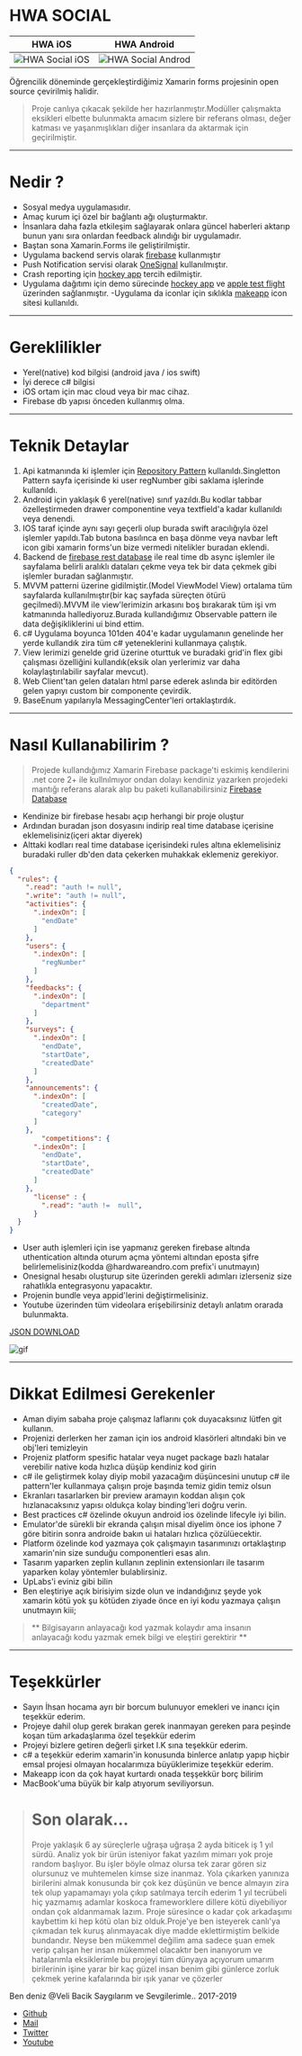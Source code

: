 # HWA SOCIAL

HWA iOS             |  HWA Android
:-------------------------:|:-------------------------:
![HWA Social iOS](https://github.com/VB10/HWASocial/blob/master/demo/Screen%20Shot%202019-02-05%20at%2020.06.45.png?raw=true)  |  ![HWA Social Androd](https://github.com/VB10/HWASocial/blob/master/demo/Screen%20Shot%202019-02-05%20at%2020.10.16.png?raw=true)




Öğrencilik döneminde gerçekleştirdiğimiz Xamarin forms projesinin open source çevirilmiş halidir.

> Proje canlıya çıkacak şekilde her hazırlanmıştır.Modüller çalışmakta eksikleri elbette bulunmakta amacım sizlere bir referans olması, değer katması ve yaşanmışlıkları diğer insanlara da aktarmak için geçirilmiştir.

----------
# Nedir ?
- Sosyal medya uygulamasıdır.
- Amaç kurum içi özel bir bağlantı ağı oluşturmaktır.
- İnsanlara daha fazla etkileşim sağlayarak onlara güncel haberleri aktarıp bunun yanı sıra onlardan feedback alındığı bir uygulamadır.
- Baştan sona Xamarin.Forms ile geliştirilmiştir.
- Uygulama backend servis olarak [firebase](https://console.firebase.google.com/u/0/) kullanmıştır
- Push Notification servisi olarak [OneSignal](https://onesignal.com/) kullanılmıştır.
- Crash reporting için [hockey app](https://hockeyapp.net/) tercih edilmiştir.
- Uygulama dağıtımı için demo sürecinde [hockey app](https://hockeyapp.net/) ve [apple test flight](https://developer.apple.com/testflight/) üzerinden sağlanmıştır.
-Uygulama da iconlar için sıklıkla [makeapp](https://makeappicon.com/) icon sitesi kullanıldı.

----------
# Gereklilikler
- Yerel(native) kod bilgisi (android java / ios swift)
- İyi derece c# bilgisi
- iOS ortam için mac cloud veya bir mac cihaz.
- Firebase db yapısı önceden kullanmış olma.

----------
# Teknik Detaylar
1. Api katmanında ki işlemler için [Repository Pattern](https://medium.com/@hardwareandro/geli%C5%9Ftiricinin-rehberi-55cf3e4703a3) kullanıldı.Singletton Pattern sayfa içerisinde ki user regNumber gibi  saklama işlerinde kullanıldı.
2.  Android için yaklaşık 6 yerel(native) sınıf yazıldı.Bu kodlar tabbar özelleştirmeden drawer componentine veya textfield'a kadar kullanıldı veya denendi.
3. IOS taraf içinde aynı sayı geçerli olup burada swift aracılığıyla özel işlemler yapıldı.Tab butona basılınca en başa dönme veya navbar left icon gibi xamarin forms'un bize vermedi nitelikler buradan eklendi.
4. Backend de [firebase rest database](https://firebase.google.com/docs/reference/rest/database/) ile real time db async işlemler ile sayfalama belirli aralıklı dataları çekme veya tek bir data çekmek gibi işlemler buradan sağlanmıştır.
5. MVVM patterni üzerine gidilmiştir.(Model ViewModel View) ortalama tüm sayfalarda kullanılmıştır(bir kaç sayfada süreçten ötürü geçilmedi).MVVM ile view'lerimizin arkasını boş bırakarak tüm işi vm katmanında hallediyoruz.Burada kullandığımız Observable pattern ile data değişikliklerini ui bind ettim.
6. c# Uygulama boyunca 101den 404'e kadar uygulamanın genelinde her yerde kullandık zira tüm c# yeteneklerini kullanmaya çalıştık.
7. View lerimizi genelde grid üzerine oturttuk ve buradaki grid'in flex gibi çalışması özelliğini kullandık(eksik olan yerlerimiz var daha kolaylaştırılabilir sayfalar mevcut).
8. Web Client'tan gelen dataları html parse ederek aslında bir editörden gelen yapıyı custom bir componente çevirdik.
9. BaseEnum yapılarıyla MessagingCenter'leri ortaklaştırdık.



----------
# Nasıl Kullanabilirim ?

> Projede kullandığımız Xamarin Firebase package'ti eskimiş kendilerini .net core 2+ ile kullnılmıyor ondan dolayı kendiniz yazarken projedeki mantığı referans alarak alıp bu paketi kullanabilirsiniz [Firebase Database](https://www.nuget.org/packages/FirebaseDatabase.net/)

- Kendinize bir firebase hesabı açıp herhangi bir proje oluştur
- Ardından buradan json dosyasını indirip real time database içerisine eklemelisiniz(içeri aktar diyerek)
- Alttaki kodları real time database içerisindeki rules altına eklemelisiniz buradaki ruller db'den data çekerken muhakkak eklemeniz gerekiyor.
```json
{
  "rules": {
    ".read": "auth != null",
    ".write": "auth != null",
    "activities": {
      ".indexOn": [
        "endDate"
      ]
    },
    "users": {
      ".indexOn": [
        "regNumber"
      ]
    },
    "feedbacks": {
      ".indexOn": [
        "department"
      ]
    },
    "surveys": {
      ".indexOn": [
        "endDate",
        "startDate",
        "createdDate"
      ]
    },
    "announcements": {
      ".indexOn": [
        "createdDate",
        "category"
      ]
    },
        "competitions": {
      ".indexOn": [
        "endDate",
        "startDate",
        "createdDate"
      ]
    },
      "license" : {
        ".read": "auth !=  null",
      }
  } 
}
```
- User auth işlemleri için ise yapmanız gereken firebase altında uthentication altında oturum açma yöntemi altından eposta şifre belirlemelisiniz(kodda @hardwareandro.com prefix'i unutmayın)
- Onesignal hesabı oluşturup site üzerinden gerekli adımları izlerseniz size rahatlıkla entegrasyonu yapacaktır.
- Projenin bundle veya appid'lerini değiştirmelisiniz.
- Youtube üzerinden tüm videolara erişebilirsiniz detaylı anlatım orarada bulunmakta.

[JSON DOWNLOAD](https://drive.google.com/file/d/1lfD0M2axsq7CQABESmdTWREmm7qJGrnV/view?usp=sharing)

![gif](https://github.com/VB10/HWASocial/blob/master/demo/firebase.gif?raw=true)


----------
# Dikkat Edilmesi Gerekenler
- Aman diyim sabaha proje çalışmaz laflarını çok duyacaksınız lütfen git kullanın.
- Projenizi derlerken her zaman için ios android klasörleri altındaki bin ve obj'leri temizleyin
- Projeniz platform spesific hatalar veya nuget package bazlı hatalar verebilir native koda hızlıca düşüp kendiniz kod girin    
- c# ile geliştirmek kolay diyip mobil yazacağım düşüncesini unutup c# ile pattern'ler kullanmaya çalışın proje başında temiz gidin temiz olsun
- Ekranları tasarlarken bir preview aramayın koddan alışın çok hızlanacaksınız yapısı oldukça kolay binding'leri doğru verin.
- Best practices c# özelinde okuyun android ios özelinde lifecyle iyi bilin.
- Emulator'de sürekli bir ekranda çalışın misal diyelim önce ios iphone 7 göre bitirin sonra androide bakın ui hataları hızlıca çözülüecektir.
- Platform özelinde kod yazmaya çok çalışmayın tasarımınızı ortaklaştırıp xamarin'nin size sunduğu componentleri esas alın.
- Tasarım yaparken zeplin kullanın zeplinin extensionları ile tasarım yaparken kolay yöntemler bulablirsiniz.
- UpLabs'i eviniz gibi bilin
- Ben eleştiriye açık birisiyim sizde olun ve indandığınız şeyde yok xamarin kötü yok şu kötüden ziyade önce en iyi kodu yazmaya çalışın unutmayın kiii;

> ** Bilgisayarın anlayacağı kod yazmak kolaydır ama insanın anlayacağı kodu yazmak emek bilgi ve eleştiri gerektirir ** 

----------
# Teşekkürler
- Sayın İhsan hocama ayrı bir borcum bulunuyor emekleri ve inancı için teşekkür ederim.
- Projeye dahil olup gerek bırakan gerek inanmayan gereken para peşinde koşan tüm arkadaşlarıma özel teşekkür ederim    
- Projeyi bizlere getiren değerli şirket I.K sına teşekkür ederim.
- c# a teşekkür ederim xamarin'in konusunda binlerce anlatıp yapıp hiçbir emsal projesi olmayan hocalarımıza büyüklerimize teşekkür ederim.
- Makeapp icon da çok hayat kurtardı onada teşşekkür borç bilirim
- MacBook'uma büyük bir kalp atıyorum seviliyorsun.



> # Son olarak...
> Proje yaklaşık 6 ay süreçlerle uğraşa uğraşa 2 ayda biticek iş 1 yıl sürdü.
> Analiz yok bir ürün isteniyor fakat yazılım mimarı yok proje random başlıyor.
> Bu işler böyle olmaz olursa tek zarar gören siz olursunuz ve muhtemelen kimse size inanmaz.
> Yola çıkarken yanınıza birilerini almak konusunda bir çok kez düşünün ve bence almayın zira tek olup yapamamayı yola çıkıp satılmaya tercih ederim
> 1 yıl tecrübeli hiç yazmamış adamlar koskoca frameworklere dillere kötü diyebiliyor ondan çok aldanmamak lazım.
> Proje süresince o kadar çok arkadaşımı kaybettim ki hep kötü olan biz olduk.Proje'ye ben isteyerek  canlı'ya çıkmadan tek kuruş alınmayacak diye madde eklettirmiştim belkide bundandır.
> Neyse ben mükemmel değilim ama sadece şuan emek verip çalışan her insan mükemmel olacaktır ben inanıyorum ve hatalarımla eksiklerimle bu projeyi tüm dünyaya açıyorum umarım birilerinin işine yarar bir kaç güzel insan benim gibi günlerce zorluk çekmek yerine kafalarında bir ışık yanar ve çözerler 


Ben deniz  @Veli Bacik Saygılarım ve Sevgilerimle.. 2017-2019
- [Github](https://github.com/VB10)
- [Mail](hardwareandro@gmail.com)
- [Twitter](https://twitter.com/10VBacik)
- [Youtube](https://www.youtube.com/channel/UCdUaAKTLJrPZFStzEJnpQAg)






